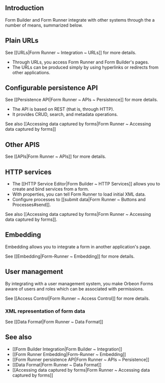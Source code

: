 

## Introduction

Form Builder and Form Runner integrate with other systems through the a number of means, summarized below.

## Plain URLs

See [[URLs|Form Runner ~ Integration ~ URLs]] for more details.

- Through URLs, you access Form Runner and Form Builder's pages.
- The URLs can be produced simply by using hyperlinks or redirects from other applications.

## Configurable persistence API

See [[Persistence API|Form Runner ~ APIs ~ Persistence]] for more details.

- The API is based on REST (that is, through HTTP).
- It provides CRUD, search, and metadata operations.

See also [[Accessing data captured by forms|Form Runner ~ Accessing data captured by forms]]

## Other APIS

See [[APIs|Form Runner ~ APIs]] for more details.

## HTTP services

- The [[HTTP Service Editor|Form Builder ~ HTTP Services]] allows you to create and bind services from a form.
- With properties, you can tell Form Runner to load initial XML data.
- Configure processes to [[submit data|Form Runner ~ Buttons and Processes#send]].

See also [[Accessing data captured by forms|Form Runner ~ Accessing data captured by forms]].

## Embedding

Embedding allows you to integrate a form in another application's page.

See [[Embedding|Form-Runner ~ Embedding]] for more details.

## User management

By integrating with a user management system, you make Orbeon Forms aware of users and roles which can be associated with permissions.

See [[Access Control|Form Runner ~ Access Control]] for more details.

### XML representation of form data

See [[Data Format|Form Runner ~ Data Format]]

## See also

- [[Form Builder Integration|Form Builder ~ Integration]]
- [[Form Runner Embedding|Form-Runner ~ Embedding]]
- [[Form Runner persistence API|Form Runner ~ APIs ~ Persistence]]
- [[Data Format|Form Runner ~ Data Format]]
- [[Accessing data captured by forms|Form Runner ~ Accessing data captured by forms]]
